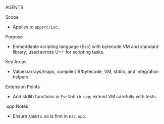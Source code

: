 AGENTS

Scope
- Applies to `uppsrc/Esc`.

Purpose
- Embeddable scripting language (Esc) with bytecode VM and standard library; used across U++ for scripting tasks.

Key Areas
- Values/arrays/maps, compiler/IR/bytecode, VM, stdlib, and integration helpers.

Extension Points
- Add stdlib functions in `EscStdLib.cpp`; extend VM carefully with tests.

.upp Notes
- Ensure `AGENTS.md` is first in `Esc.upp`.

